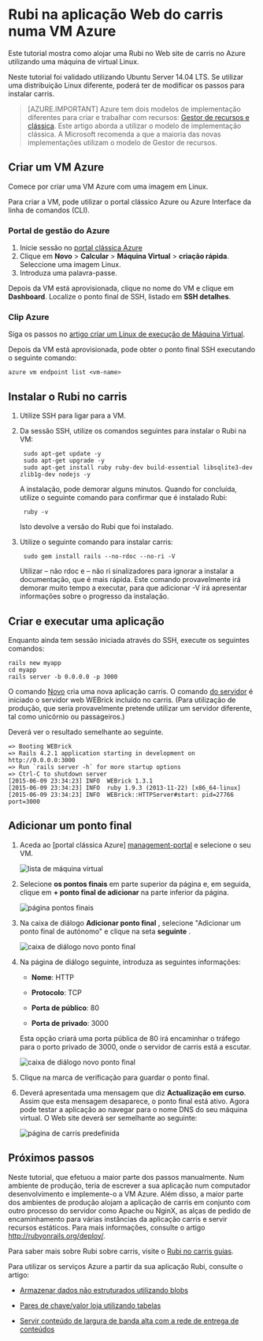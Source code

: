 <properties
    pageTitle="Alojar uma Rubi no carris Web site numa VM Linux | Microsoft Azure"
    description="Configurar e alojar uma Rubi no Web site com base em carris no Azure utilizando uma máquina de virtual Linux."
    services="virtual-machines-linux"
    documentationCenter="ruby"
    authors="rmcmurray"
    manager="wpickett"
    editor=""
    tags="azure-service-management"/>

<tags
    ms.service="virtual-machines-linux"
    ms.workload="web"
    ms.tgt_pltfrm="vm-linux"
    ms.devlang="ruby"
    ms.topic="article"
    ms.date="08/11/2016"
    ms.author="robmcm"/>

# <a name="ruby-on-rails-web-application-on-an-azure-vm"></a>Rubi na aplicação Web do carris numa VM Azure

Este tutorial mostra como alojar uma Rubi no Web site de carris no Azure utilizando uma máquina de virtual Linux.  

Neste tutorial foi validado utilizando Ubuntu Server 14.04 LTS. Se utilizar uma distribuição Linux diferente, poderá ter de modificar os passos para instalar carris.

> [AZURE.IMPORTANT] Azure tem dois modelos de implementação diferentes para criar e trabalhar com recursos: [Gestor de recursos e clássica](../../../resource-manager-deployment-model.md).  Este artigo aborda a utilizar o modelo de implementação clássica. A Microsoft recomenda a que a maioria das novas implementações utilizam o modelo de Gestor de recursos.

## <a name="create-an-azure-vm"></a>Criar um VM Azure

Comece por criar uma VM Azure com uma imagem em Linux.

Para criar a VM, pode utilizar o portal clássico Azure ou Azure Interface da linha de comandos (CLI).

### <a name="azure-management-portal"></a>Portal de gestão do Azure

1. Inicie sessão no [portal clássica Azure](http://manage.windowsazure.com)
2. Clique em **Novo** > **Calcular** > **Máquina Virtual** > **criação rápida**. Seleccione uma imagem Linux.
3. Introduza uma palavra-passe.

Depois da VM está aprovisionada, clique no nome do VM e clique em **Dashboard**. Localize o ponto final de SSH, listado em **SSH detalhes**.

### <a name="azure-cli"></a>Clip Azure

Siga os passos no [artigo criar um Linux de execução de Máquina Virtual][vm-instructions].

Depois da VM está aprovisionada, pode obter o ponto final SSH executando o seguinte comando:

    azure vm endpoint list <vm-name>  

## <a name="install-ruby-on-rails"></a>Instalar o Rubi no carris

1. Utilize SSH para ligar para a VM.

2. Da sessão SSH, utilize os comandos seguintes para instalar o Rubi na VM:

        sudo apt-get update -y
        sudo apt-get upgrade -y
        sudo apt-get install ruby ruby-dev build-essential libsqlite3-dev zlib1g-dev nodejs -y

    A instalação, pode demorar alguns minutos. Quando for concluída, utilize o seguinte comando para confirmar que é instalado Rubi:

        ruby -v

    Isto devolve a versão do Rubi que foi instalado.

3. Utilize o seguinte comando para instalar carris:

        sudo gem install rails --no-rdoc --no-ri -V

    Utilizar – não rdoc e – não ri sinalizadores para ignorar a instalar a documentação, que é mais rápida.
    Este comando provavelmente irá demorar muito tempo a executar, para que adicionar -V irá apresentar informações sobre o progresso da instalação.

## <a name="create-and-run-an-app"></a>Criar e executar uma aplicação

Enquanto ainda tem sessão iniciada através do SSH, execute os seguintes comandos:

    rails new myapp
    cd myapp
    rails server -b 0.0.0.0 -p 3000

O comando [Novo](http://guides.rubyonrails.org/command_line.html#rails-new) cria uma nova aplicação carris. O comando [do servidor](http://guides.rubyonrails.org/command_line.html#rails-server) é iniciado o servidor web WEBrick incluído no carris. (Para utilização de produção, que seria provavelmente pretende utilizar um servidor diferente, tal como unicórnio ou passageiros.)

Deverá ver o resultado semelhante ao seguinte.

    => Booting WEBrick
    => Rails 4.2.1 application starting in development on http://0.0.0.0:3000
    => Run `rails server -h` for more startup options
    => Ctrl-C to shutdown server
    [2015-06-09 23:34:23] INFO  WEBrick 1.3.1
    [2015-06-09 23:34:23] INFO  ruby 1.9.3 (2013-11-22) [x86_64-linux]
    [2015-06-09 23:34:23] INFO  WEBrick::HTTPServer#start: pid=27766 port=3000

## <a name="add-an-endpoint"></a>Adicionar um ponto final

1. Aceda ao [portal clássica Azure] [ management-portal] e selecione o seu VM.

    ![lista de máquina virtual][vmlist]

2. Selecione **os pontos finais** em parte superior da página e, em seguida, clique em **+ ponto final de adicionar** na parte inferior da página.

    ![página pontos finais][endpoints]

3. Na caixa de diálogo **Adicionar ponto final** , selecione "Adicionar um ponto final de autónomo" e clique na seta **seguinte** .

    ![caixa de diálogo novo ponto final][new-endpoint1]

3. Na página de diálogo seguinte, introduza as seguintes informações:

    * **Nome**: HTTP

    * **Protocolo**: TCP

    * **Porta de público**: 80

    * **Porta de privado**: 3000

    Esta opção criará uma porta pública de 80 irá encaminhar o tráfego para o porto privado de 3000, onde o servidor de carris está a escutar.

    ![caixa de diálogo novo ponto final][new-endpoint]

4. Clique na marca de verificação para guardar o ponto final.

5. Deverá apresentada uma mensagem que diz **Actualização em curso**. Assim que esta mensagem desaparece, o ponto final está ativo. Agora pode testar a aplicação ao navegar para o nome DNS do seu máquina virtual. O Web site deverá ser semelhante ao seguinte:

    ![página de carris predefinida][default-rails-cloud]

## <a name="next-steps"></a>Próximos passos

Neste tutorial, que efetuou a maior parte dos passos manualmente. Num ambiente de produção, teria de escrever a sua aplicação num computador desenvolvimento e implemente-o a VM Azure. Além disso, a maior parte dos ambientes de produção alojam a aplicação de carris em conjunto com outro processo do servidor como Apache ou NginX, as alças de pedido de encaminhamento para várias instâncias da aplicação carris e servir recursos estáticos. Para mais informações, consulte o artigo http://rubyonrails.org/deploy/.

Para saber mais sobre Rubi sobre carris, visite o [Rubi no carris guias][rails-guides].

Para utilizar os serviços Azure a partir da sua aplicação Rubi, consulte o artigo:

* [Armazenar dados não estruturados utilizando blobs][blobs]

* [Pares de chave/valor loja utilizando tabelas][tables]

* [Servir conteúdo de largura de banda alta com a rede de entrega de conteúdos][cdn-howto]

<!-- WA.com links -->
[blobs]: ../../../storage/storage-ruby-how-to-use-blob-storage.md
[cdn-howto]: https://azure.microsoft.com/develop/ruby/app-services/
[management-portal]: https://manage.windowsazure.com/
[tables]: ../../../storage/storage-ruby-how-to-use-table-storage.md
[vm-instructions]: ../../virtual-machines-linux-classic-createportal.md

<!-- External Links -->
[rails-guides]: http://guides.rubyonrails.org/
[sqlite3]: http://www.sqlite.org/

<!-- Images -->

[default-rails-cloud]: ./media/virtual-machines-linux-classic-ruby-rails-web-app/basicrailscloud.png
[vmlist]: ./media/virtual-machines-linux-classic-ruby-rails-web-app/vmlist.png
[endpoints]: ./media/virtual-machines-linux-classic-ruby-rails-web-app/endpoints.png
[new-endpoint]: ./media/virtual-machines-linux-classic-ruby-rails-web-app/newendpoint.png
[new-endpoint1]: ./media/virtual-machines-linux-classic-ruby-rails-web-app/newendpoint1.png
